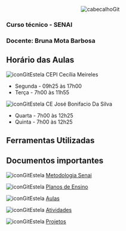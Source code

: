 <div align="center">
  
![cabecalhoGit](https://github.com/user-attachments/assets/6e5f5af9-8b9d-4e72-bffa-b3d5f04e1e68)

</div>

### Curso técnico - SENAI
### Docente: Bruna Mota Barbosa

## Horário das Aulas

![iconGitEstela](https://github.com/user-attachments/assets/ad15bd21-43ae-4e47-90af-05eec943db36) CEPI Cecília Meireles

  - Segunda - 09h25 às 17h00
  - Terça - 7h00 às 11h55

![iconGitEstela](https://github.com/user-attachments/assets/ad15bd21-43ae-4e47-90af-05eec943db36) CE José Bonifacio Da Silva

  - Quarta - 7h00 às 12h25
  - Quinta - 7h00 às 12h25

## Ferramentas Utilizadas

## Documentos importantes

![iconGitEstela](https://github.com/user-attachments/assets/ad15bd21-43ae-4e47-90af-05eec943db36) [Metodologia Senai](https://github.com/user-attachments/files/18657295/Metodologia.de.Ensino.SENAI.pdf)

![iconGitEstela](https://github.com/user-attachments/assets/ad15bd21-43ae-4e47-90af-05eec943db36) [Planos de Ensino](https://github.com/brunamota/DesenvolvimentoDeJogosDigitais/blob/main/PlanosDeCurso.md)

![iconGitEstela](https://github.com/user-attachments/assets/ad15bd21-43ae-4e47-90af-05eec943db36) [Aulas](https://github.com/brunamota/DesenvolvimentoDeJogosDigitais/blob/main/Atividades.md)

![iconGitEstela](https://github.com/user-attachments/assets/ad15bd21-43ae-4e47-90af-05eec943db36) [Atividades](https://github.com/brunamota/DesenvolvimentoDeJogosDigitais/blob/main/Aulas.md)

![iconGitEstela](https://github.com/user-attachments/assets/ad15bd21-43ae-4e47-90af-05eec943db36) [Projetos](https://github.com/brunamota/DesenvolvimentoDeJogosDigitais/blob/main/Projetos.md)

